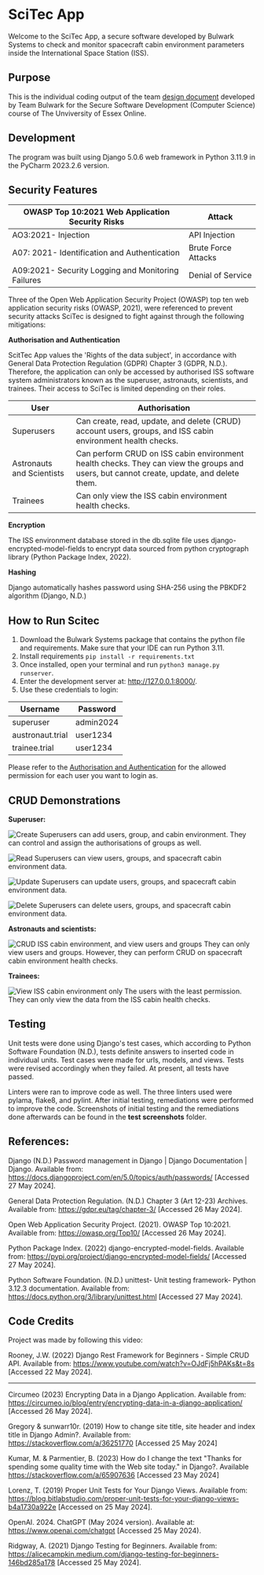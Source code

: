 # SciTec App
Welcome to the SciTec App, a secure software developed by Bulwark Systems to check and monitor spacecraft cabin environment parameters inside the International Space Station (ISS). 

## Purpose 
This is the individual coding output of the team [design document]() developed by Team Bulwark for the Secure Software Development (Computer Science) course of The Unviversity of Essex Online. 

## Development 
The program was built using Django 5.0.6 web framework in Python 3.11.9 in the PyCharm 2023.2.6 version. 

## Security Features

| OWASP Top 10:2021 Web Application Security Risks   | Attack |
| ------------------ | ------------- |
| AO3:2021- Injection | API Injection  |
| A07: 2021- Identification and Authentication | Brute Force Attacks |
| A09:2021- Security Logging and Monitoring Failures| Denial of Service |

Three of the Open Web Application Security Project (OWASP) top ten web application security risks (OWASP, 2021), were referenced to prevent security attacks SciTec is designed to fight against through the following mitigations: 

**Authorisation and Authentication**

ScitTec App  values the 'Rights of the data subject', in accordance with General Data Protection Regulation (GDPR) Chapter 3 (GDPR, N.D.). Therefore, the application can only be accessed by authorised ISS software system administrators known as the superuser, astronauts, scientists, and trainees. Their access to SciTec is limited depending on their roles.  

| User   | Authorisation |
| ------------------ | ------------- |
| Superusers | Can create, read, update, and delete (CRUD) account users, groups, and ISS cabin environment health checks. |
| Astronauts and Scientists | Can perform CRUD on ISS cabin environment health checks. They can view the groups and users, but cannot create, update, and delete them. |
| Trainees| Can only view the ISS cabin environment health checks. |

**Encryption**

The ISS environment database stored in the db.sqlite file uses django-encrypted-model-fields to encrypt data sourced from python cryptograph library (Python Package Index, 2022). 

**Hashing**

Django automatically hashes password using SHA-256 using the PBKDF2 algorithm (Django, N.D.) 

## How to Run Scitec
1) Download the Bulwark Systems package that contains the python file and requirements. Make sure that your IDE can run Python 3.11. 
2) Install requirements ```pip install -r requirements.txt```
3) Once installed, open your terminal and run ```python3 manage.py runserver```.
4) Enter the development server at:  http://127.0.0.1:8000/.
5) Use these credentials to login:

| Username   | Password |
| ------------------ | ------------- |
| superuser | admin2024 |
|  austronaut.trial| user1234 |
| trainee.trial| user1234 |

Please refer to the [Authorisation and Authentication](https://github.com/patzsantos/scitecapp/edit/main/README.md#authorisation-and-authentication) for the allowed permission for each user you want to login as. 

## CRUD Demonstrations
**Superuser:**
   
![Create](https://github.com/patzsantos/scitecapp/blob/main/demo.screenshots/create.gif)
Superusers can add users, group, and cabin environment. They can control and assign the authorisations of groups as well. 

![Read](https://github.com/patzsantos/scitecapp/blob/main/demo.screenshots/read.gif)
Superusers can view users, groups, and spacecraft cabin environment data. 

![Update](https://github.com/patzsantos/scitecapp/blob/main/demo.screenshots/update.user.gif)
Superusers can update users, groups, and spacecraft cabin environment data. 

![Delete](https://github.com/patzsantos/scitecapp/blob/main/demo.screenshots/delete.gif)
Superusers can delete users, groups, and spacecraft cabin environment data. 

**Astronauts and scientists:**

![CRUD ISS cabin environment, and view users and groups](https://github.com/patzsantos/scitecapp/blob/main/demo.screenshots/astronaut.gif)
They can only view users and groups. However, they can perform CRUD on spacecraft cabin environment health checks. 

**Trainees:**

![View ISS cabin environment only](https://github.com/patzsantos/scitecapp/blob/main/demo.screenshots/trainee.gif)
The users with the least permission. They can only view the data from the ISS cabin health checks. 

## Testing

Unit tests were done using Django's test cases, which according to Python Software Foundation (N.D.), tests definite answers to inserted code in individual units. Test cases were made for urls, models, and views. Tests were revised accordingly when they failed. At present, all tests have passed. 

Linters were ran to improve code as well. The three linters used were pylama, flake8, and pylint. After initial testing, remediations were performed to improve the code. Screenshots of initial testing and the remediations done afterwards can be found in the **test screenshots** folder. 


## References: 

Django (N.D.) Password management in Django | Django Documentation | Django. Available from: https://docs.djangoproject.com/en/5.0/topics/auth/passwords/ [Accessed 27 May 2024]. 

General Data Protection Regulation. (N.D.) Chapter 3 (Art 12-23) Archives. Available from: https://gdpr.eu/tag/chapter-3/ [Accessed 26 May 2024]. 

Open Web Application Security Project. (2021). OWASP Top 10:2021. Available from: https://owasp.org/Top10/ [Accessed 26 May 2024]. 

Python Package Index. (2022) django-encrypted-model-fields. Available from: https://pypi.org/project/django-encrypted-model-fields/ [Accessed 27 May 2024].

Python Software Foundation. (N.D.) unittest- Unit testing framework- Python 3.12.3 documentation. Available from: https://docs.python.org/3/library/unittest.html [Accessed 27 May 2024]. 

## Code Credits 

Project was made by following this video: 

Rooney, J.W. (2022) Django Rest Framework for Beginners - Simple CRUD API. Available from: https://www.youtube.com/watch?v=OJdFj5hPAKs&t=8s [Accessed 22 May 2024]. 

---- 
Circumeo (2023) Encrypting Data in a Django Application. Available from: https://circumeo.io/blog/entry/encrypting-data-in-a-django-application/ [Accessed 26 May 2024].

Gregory & sunwarr10r. (2019) How to change site title, site header and index title
in Django Admin?. Available from: https://stackoverflow.com/a/36251770 [Accessed 25 May 2024]

Kumar, M. & Parmentier, B. (2023) How do I change the text "Thanks for spending some quality time with the Web site today." in Django?. Available  https://stackoverflow.com/a/65907636 [Accessed 23 May 2024]

Lorenz, T. (2019) Proper Unit Tests for Your Django Views.
Available from: https://blog.bitlabstudio.com/proper-unit-tests-for-your-django-views-b4a1730a922e
[Accessed on 25 May 2024].

OpenAI. 2024. ChatGPT (May 2024 version). Available at: https://www.openai.com/chatgpt [Accessed 25 May 2024).

Ridgway, A. (2021) Django Testing for Beginners. Available from:
https://alicecampkin.medium.com/django-testing-for-beginners-146bd285a178
[Accessed 25 May 2024].







